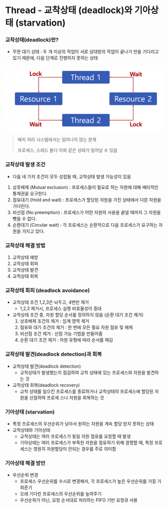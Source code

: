 # Thread - 교착상태 (deadlock)와 기아상태 (starvation)



### 교착상태(deadlock)란?

- 무한 대기 상태 : 두 개 이상의 작업이 서로 상대방의 작업이 끝나기 만을 기다리고 있기 때문에, 다음 단계로 진행하지 못하는 상태



![img](../image/os/os_image40.png)

> 배치 처리 시스템에서는 일어나지 않는 문제
>
> 프로세스, 스레드 둘다 이와 같은 상태가 일어날 수 있음



### 교착상태 발생 조건

- 다음 네 가지 조건이 모두 성립될 때, 교착상태 발생 가능성이 있음

1. 상호배재 (Mutual exclusion) : 프로세스들이 필요로 하는 자원에 대해 배타적인 통제권을 요구한다.
2. 점유대기 (Hold and wait) : 프로세스가 할당된 자원을 가진 상태에서 다른 자원을 기다린다.
3. 비선점 (No preemption) : 프로세스가 어떤 자원의 사용을 끝낼 때까지 그 자원을 뺏을 수 없다.
4. 순환대기 (Circular wait) : 각 프로세스는 순환적으로 다음 프로세스가 요구하는 자원을 가지고 있다.



### 교착상태 해결 방법

1. 교착상태 예방
2. 교착상태 회피
3. 교착상태 발견
4. 교착상태 회복



### 교착상태 회피 (deadlock avoidance)

- 교착상태 조건 1,2,3은 놔두고, 4번만 제거
  - 1,2,3 제거시, 프로세스 실행 비효율성이 증대
- 교착상태 조건 중, 자원 할당 순서를 정의하지 않음 (순환 대기 조건 제거)
  1. 상호배제 조건의 제거 : 임계 영역 제거
  2. 점유와 대기 조건의 제거 : 한 번에 모든 필요 자원 점유 및 해제
  3. 비선점 조건 제거 : 선점 가능 기법을 만들어줌
  4. 순환 대기 조건 제거 : 자원 유형에 따라 순서를 매김



### 교착상태 발견(deadlock detection)과 회복 

- 교착상태 발견(deadlock detection) 
  - 교착상태가 발생했는지 점검하여 교착 상태에 있는 프로세스와 자원을 발견하는 것 
- 교착상태 회복(deadlock recovery) 
  - 교착 상태를 일으킨 프로세스를 종료하거나 교착상태의 프로세스에 할당된 자원을 선점하여 프로세 스나 자원을 회복하는 것



### 기아상태 (starvation)

- 특정 프로세스의 우선순위가 낮아서 원하는 자원을 계속 할당 받지 못하는 상태
- 교착상태와 기아상태
  - 교착상태는 여러 프로세스가 동일 자원 점유를 요청할 때 발생
  - 기아상태는 여러 프로세스가 부족한 자원을 점유하기 위해 경쟁할 때, 특정 프로세스는 영원히 자원할당이 안되는 경우를 주로 의미함





### 기아상태 해결 방안

- 우선순위 변경
  - 프로세스 우선순위를 수시로 변경해서, 각 프로세스가 높은 우선순위를 가질 기회준기
  - 오래 기다린 프로세스의 우선순위를 높여주기
  - 우선순위가 아닌, 요청 순서대로 처리하는 FIFO 기반 요청큐 사용




